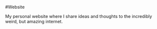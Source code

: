 #Website

My personal website where I share ideas and thoughts to the incredibly weird, but amazing internet.
